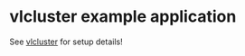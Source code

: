 # vlcluster example application
See [vlcluster](https://github.com/levvij/vlcluster) for setup details!